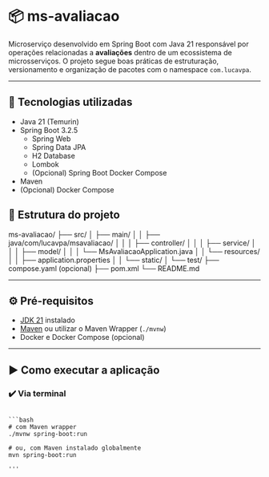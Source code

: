 # 📦 ms-avaliacao

Microserviço desenvolvido em Spring Boot com Java 21 responsável por operações relacionadas a **avaliações** dentro de um ecossistema de microsserviços. O projeto segue boas práticas de estruturação, versionamento e organização de pacotes com o namespace `com.lucavpa`.

---

## 🚀 Tecnologias utilizadas

- Java 21 (Temurin)
- Spring Boot 3.2.5
  - Spring Web
  - Spring Data JPA
  - H2 Database
  - Lombok
  - (Opcional) Spring Boot Docker Compose
- Maven
- (Opcional) Docker Compose

## 📁 Estrutura do projeto

ms-avaliacao/
├── src/
│ ├── main/
│ │ ├── java/com/lucavpa/msavaliacao/
│ │ │ ├── controller/
│ │ │ ├── service/
│ │ │ ├── model/
│ │ │ └── MsAvaliacaoApplication.java
│ │ └── resources/
│ │ ├── application.properties
│ │ └── static/
│ └── test/
├── compose.yaml (opcional)
├── pom.xml
└── README.md

---

## ⚙️ Pré-requisitos

- [JDK 21](https://adoptium.net/en-GB/temurin/releases/?version=21) instalado
- [Maven](https://maven.apache.org/) ou utilizar o Maven Wrapper (`./mvnw`)
- Docker e Docker Compose (opcional)

---

## ▶️ Como executar a aplicação

### ✔️ Via terminal
```

```bash
# com Maven wrapper
./mvnw spring-boot:run

# ou, com Maven instalado globalmente
mvn spring-boot:run

'''
